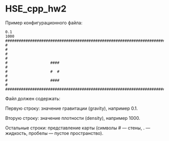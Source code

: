 # HSE_cpp_hw2

Пример конфигурационного файла:

```shell
0.1
1000
####################################################################################
#                                                                                  #
#                                                                                  #
#                   ####                                                           #
#                   #  #                                                           #
#                   ####                                                           #
####################################################################################
```

Файл должен содержать:

Первую строку: значение гравитации (gravity), например 0.1.

Вторую строку: значение плотности (density), например 1000.

Остальные строки: представление карты (символы # — стены, . — жидкость, пробелы — пустое пространство).
